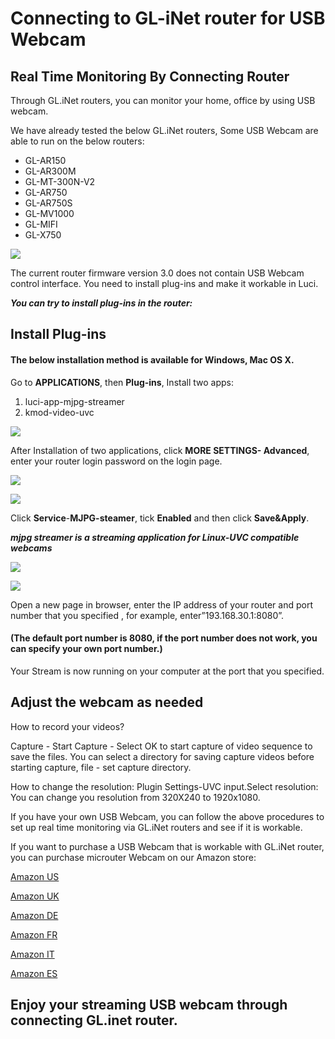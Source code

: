 # Connecting to GL-iNet router for USB Webcam


## Real Time Monitoring By Connecting Router
Through GL.iNet routers, you can monitor your home, office by using USB webcam.


We have already tested the below GL.iNet routers, Some USB Webcam are able to run on the below routers:

- GL-AR150
- GL-AR300M 
- GL-MT-300N-V2
- GL-AR750
- GL-AR750S
- GL-MV1000
- GL-MIFI
- GL-X750

![](https://static.gl-inet.com/docs/en/3/app/camera/camera_compatible_model.png)


The current router firmware version 3.0 does not contain USB Webcam control interface. You need to install plug-ins and make it workable in Luci. 

***You can try to install plug-ins in the router:***

## Install Plug-ins

#### The below installation method is available for Windows, Mac OS X. 

Go to
**APPLICATIONS**, then 
**Plug-ins**,
Install two apps:

1. luci-app-mjpg-streamer
2. kmod-video-uvc

![](https://static.gl-inet.com/docs/en/3/app/camera/1.png
)

After Installation of two applications, click **MORE SETTINGS- Advanced**, enter your router login password on the login page.

![](https://static.gl-inet.com/docs/en/3/app/camera/2.png
)

![](https://static.gl-inet.com/docs/en/3/app/camera/3.png
)

Click **Service**-**MJPG-steamer**, tick **Enabled** and then click **Save&Apply**.

***mjpg streamer is a streaming application for Linux-UVC compatible webcams***

![](https://static.gl-inet.com/docs/en/3/app/camera/4.png
)

![](https://static.gl-inet.com/docs/en/3/app/camera/5.png
)

Open a new page in browser, enter the IP address of your router and port number that you specified , for example, enter”193.168.30.1:8080”. 

 #### (The default port number is 8080, if the port number does not work, you can specify your own port number.)

Your Stream is now running on your computer at the port that you specified. 

  

## Adjust the webcam as needed


How to record your videos?

Capture - Start Capture - Select OK to start capture of video sequence to save the files. You can select a directory for saving capture videos before starting capture, file - set capture directory.

How to change the resolution:
Plugin Settings-UVC input.Select resolution:
You can change you resolution from 320X240 to 1920x1080.


If you have your own USB Webcam, you can follow the above procedures to set up real time monitoring via GL.iNet routers and see if it is workable.

If you want to purchase a USB Webcam that is workable with GL.iNet router, you can purchase microuter Webcam on our Amazon store:

[Amazon US](https://www.amazon.com/dp/B082NRZZLT?ref=myi_title_dp)

[Amazon UK](https://www.amazon.co.uk/dp/B082NRZZLT?ref=myi_title_dp)

[Amazon DE](https://www.amazon.de/dp/B0834LFZ29?ref=myi_title_dp)

[Amazon FR](https://www.amazon.fr/dp/B082NRZZLT?ref=myi_title_dp)

[Amazon IT](https://www.amazon.it/dp/B082NRZZLT?ref=myi_title_dp)

[Amazon ES](https://www.amazon.es/dp/B082NRZZLT?ref=myi_title_dp)



## **Enjoy your streaming USB webcam through connecting GL.inet router.**

